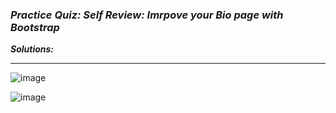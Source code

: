 ### ***Practice Quiz: Self Review: Imrpove your Bio page with Bootstrap***
***Solutions:***

<hr>

![image](https://user-images.githubusercontent.com/107066424/215529408-101548ff-acbe-45da-b39c-77cc5b25ab37.png)

![image](https://user-images.githubusercontent.com/107066424/215529467-f7fea0ed-babd-43a5-8274-02515d6653f0.png)

